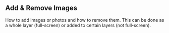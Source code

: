 ## __Add & Remove Images__ ##

How to add images or photos and how to remove them. This can be done as a whole layer (full-screen) or added to certain layers (not full-screen).